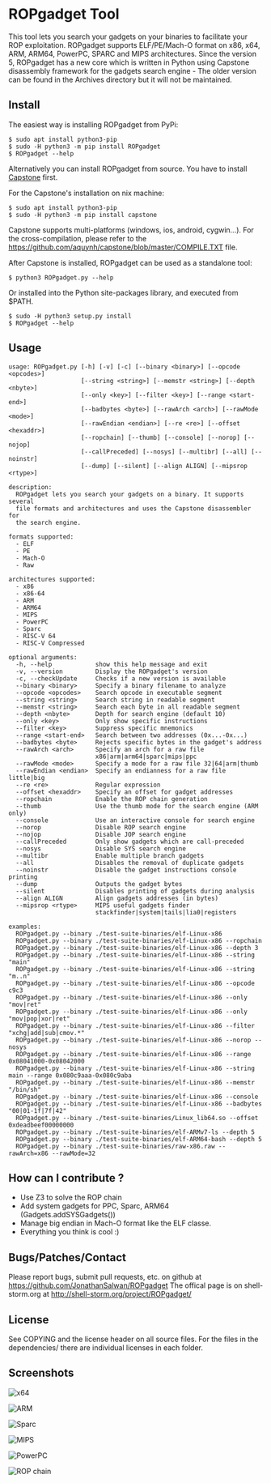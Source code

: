 ROPgadget Tool
================

This tool lets you search your gadgets on your binaries to facilitate your ROP exploitation.
ROPgadget supports ELF/PE/Mach-O format on x86, x64, ARM, ARM64, PowerPC, SPARC and MIPS
architectures. Since the version 5, ROPgadget has a new core which is written in Python
using Capstone disassembly framework for the gadgets search engine - The older version can
be found in the Archives directory but it will not be maintained.

Install
-------

The easiest way is installing ROPgadget from PyPi:

    $ sudo apt install python3-pip
    $ sudo -H python3 -m pip install ROPgadget
    $ ROPgadget --help

Alternatively you can install ROPgadget from source.
You have to install [Capstone](http://www.capstone-engine.org/) first.

For the Capstone's installation on nix machine:

    $ sudo apt install python3-pip
    $ sudo -H python3 -m pip install capstone

Capstone supports multi-platforms (windows, ios, android, cygwin...). For the cross-compilation,
please refer to the https://github.com/aquynh/capstone/blob/master/COMPILE.TXT file.

After Capstone is installed, ROPgadget can be used as a standalone tool:

    $ python3 ROPgadget.py --help

Or installed into the Python site-packages library, and executed from $PATH.

    $ sudo -H python3 setup.py install
    $ ROPgadget --help

Usage
-----

    usage: ROPgadget.py [-h] [-v] [-c] [--binary <binary>] [--opcode <opcodes>]
                        [--string <string>] [--memstr <string>] [--depth <nbyte>]
                        [--only <key>] [--filter <key>] [--range <start-end>]
                        [--badbytes <byte>] [--rawArch <arch>] [--rawMode <mode>]
                        [--rawEndian <endian>] [--re <re>] [--offset <hexaddr>]
                        [--ropchain] [--thumb] [--console] [--norop] [--nojop]
                        [--callPreceded] [--nosys] [--multibr] [--all] [--noinstr]
                        [--dump] [--silent] [--align ALIGN] [--mipsrop <rtype>]

    description:
      ROPgadget lets you search your gadgets on a binary. It supports several
      file formats and architectures and uses the Capstone disassembler for
      the search engine.

    formats supported:
      - ELF
      - PE
      - Mach-O
      - Raw

    architectures supported:
      - x86
      - x86-64
      - ARM
      - ARM64
      - MIPS
      - PowerPC
      - Sparc
      - RISC-V 64
      - RISC-V Compressed

    optional arguments:
      -h, --help            show this help message and exit
      -v, --version         Display the ROPgadget's version
      -c, --checkUpdate     Checks if a new version is available
      --binary <binary>     Specify a binary filename to analyze
      --opcode <opcodes>    Search opcode in executable segment
      --string <string>     Search string in readable segment
      --memstr <string>     Search each byte in all readable segment
      --depth <nbyte>       Depth for search engine (default 10)
      --only <key>          Only show specific instructions
      --filter <key>        Suppress specific mnemonics
      --range <start-end>   Search between two addresses (0x...-0x...)
      --badbytes <byte>     Rejects specific bytes in the gadget's address
      --rawArch <arch>      Specify an arch for a raw file
                            x86|arm|arm64|sparc|mips|ppc
      --rawMode <mode>      Specify a mode for a raw file 32|64|arm|thumb
      --rawEndian <endian>  Specify an endianness for a raw file little|big
      --re <re>             Regular expression
      --offset <hexaddr>    Specify an offset for gadget addresses
      --ropchain            Enable the ROP chain generation
      --thumb               Use the thumb mode for the search engine (ARM only)
      --console             Use an interactive console for search engine
      --norop               Disable ROP search engine
      --nojop               Disable JOP search engine
      --callPreceded        Only show gadgets which are call-preceded
      --nosys               Disable SYS search engine
      --multibr             Enable multiple branch gadgets
      --all                 Disables the removal of duplicate gadgets
      --noinstr             Disable the gadget instructions console printing
      --dump                Outputs the gadget bytes
      --silent              Disables printing of gadgets during analysis
      --align ALIGN         Align gadgets addresses (in bytes)
      --mipsrop <rtype>     MIPS useful gadgets finder
                            stackfinder|system|tails|lia0|registers

    examples:
      ROPgadget.py --binary ./test-suite-binaries/elf-Linux-x86
      ROPgadget.py --binary ./test-suite-binaries/elf-Linux-x86 --ropchain
      ROPgadget.py --binary ./test-suite-binaries/elf-Linux-x86 --depth 3
      ROPgadget.py --binary ./test-suite-binaries/elf-Linux-x86 --string "main"
      ROPgadget.py --binary ./test-suite-binaries/elf-Linux-x86 --string "m..n"
      ROPgadget.py --binary ./test-suite-binaries/elf-Linux-x86 --opcode c9c3
      ROPgadget.py --binary ./test-suite-binaries/elf-Linux-x86 --only "mov|ret"
      ROPgadget.py --binary ./test-suite-binaries/elf-Linux-x86 --only "mov|pop|xor|ret"
      ROPgadget.py --binary ./test-suite-binaries/elf-Linux-x86 --filter "xchg|add|sub|cmov.*"
      ROPgadget.py --binary ./test-suite-binaries/elf-Linux-x86 --norop --nosys
      ROPgadget.py --binary ./test-suite-binaries/elf-Linux-x86 --range 0x08041000-0x08042000
      ROPgadget.py --binary ./test-suite-binaries/elf-Linux-x86 --string main --range 0x080c9aaa-0x080c9aba
      ROPgadget.py --binary ./test-suite-binaries/elf-Linux-x86 --memstr "/bin/sh"
      ROPgadget.py --binary ./test-suite-binaries/elf-Linux-x86 --console
      ROPgadget.py --binary ./test-suite-binaries/elf-Linux-x86 --badbytes "00|01-1f|7f|42"
      ROPgadget.py --binary ./test-suite-binaries/Linux_lib64.so --offset 0xdeadbeef00000000
      ROPgadget.py --binary ./test-suite-binaries/elf-ARMv7-ls --depth 5
      ROPgadget.py --binary ./test-suite-binaries/elf-ARM64-bash --depth 5
      ROPgadget.py --binary ./test-suite-binaries/raw-x86.raw --rawArch=x86 --rawMode=32

How can I contribute ?
----------------------

- Use Z3 to solve the ROP chain
- Add system gadgets for PPC, Sparc, ARM64 (Gadgets.addSYSGadgets())
- Manage big endian in Mach-O format like the ELF classe.
- Everything you think is cool :)

Bugs/Patches/Contact
--------------------

Please report bugs, submit pull requests, etc. on github at https://github.com/JonathanSalwan/ROPgadget
The offical page is on shell-storm.org at http://shell-storm.org/project/ROPgadget/

License
-------

See COPYING and the license header on all source files. For the files in the dependencies/ there are
individual licenses in each folder.</p>


Screenshots
-----------

<img src="http://shell-storm.org/project/ROPgadget/x64.png" alt="x64"></img>

<img src="http://shell-storm.org/project/ROPgadget/arm.png" alt="ARM"></img>

<img src="http://shell-storm.org/project/ROPgadget/sparc.png" alt="Sparc"></img>

<img src="http://shell-storm.org/project/ROPgadget/mips.png" alt="MIPS"></img>

<img src="http://shell-storm.org/project/ROPgadget/ppc.png" alt="PowerPC"></img>

<img src="http://shell-storm.org/project/ROPgadget/ropchain.png" alt="ROP chain"></img>

